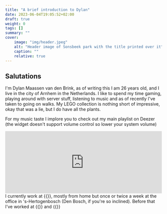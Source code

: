 ```yaml
---
title: "A brief introduction to Dylan"
date: 2023-06-04T19:05:52+02:00
draft: true
weight: 0
tags: []
summary: ""
cover:
    image: "img/header.jpeg"
    alt: "Header image of Sonsbeek park with the title printed over it"
    caption: ""
    relative: true
---
```

## Salutations

I'm Dylan Maassen van den Brink, as of writing this I am 26 years old, and I live in the city of Arnhem in the Netherlands. I like to spend my time gaming, playing around with server stuff, listening to music and as of recently I've taken to going on walks. My LEGO collection is nothing short of impressive, okay that was a lie, but I do have all the plants.

For my music taste I implore you to check out my main playlist on Deezer (the widget doesn't support volume control so lower your system volume)
<iframe title="deezer-widget" src="https://widget.deezer.com/widget/light/playlist/11404607584" width="100%" height="200" frameborder="0" allowtransparency="true" allow="encrypted-media; clipboard-write"></iframe>  

<br />
I currently work at {{<extlink text="de Volksbank" url="https://www.devolksbank.nl/en" >}}, mostly from home but once or twice a week at the office in 's-Hertogenbosch (Den Bosch, if you're so inclined). Before that I've worked at {{<extlink text="Elonisas" url="https://elonisas.nl" >}} and {{<extlink text="Savvii" url="https://www.savvii.com" >}}

